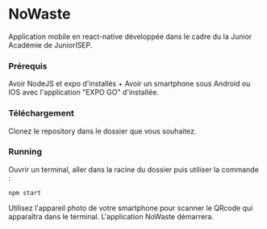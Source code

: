 # NoWaste

Application mobile en react-native développée dans le cadre du la Junior Académie de JuniorISEP.

### Prérequis

Avoir NodeJS et expo d'installés + 
Avoir un smartphone sous Android ou IOS avec l'application "EXPO GO" d'installée.

### Téléchargement

Clonez le repository dans le dossier que vous souhaitez.

### Running 

Ouvrir un terminal, aller dans la racine du dossier puis utiliser la commande :

```
npm start
```

Utilisez l'appareil photo de votre smartphone pour scanner le QRcode qui apparaîtra dans le terminal. L'application NoWaste démarrera.

